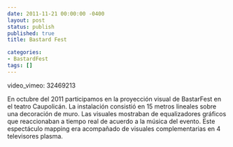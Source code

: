 ```yaml
---
date: 2011-11-21 00:00:00 -0400
layout: post
status: publish
published: true
title: Bastard Fest

categories:
- BastardFest
tags: []
---
```


video_vimeo: 32469213
<p>En octubre del 2011 participamos en la proyección visual de BastarFest en el teatro Caupolicán. La instalación consistió en 15 metros lineales sobre una decoración de muro. Las visuales mostraban de equalizadores gráficos que reaccionaban a tiempo real de acuerdo a la música del evento. Este espectáculo mapping era acompañado de visuales complementarias en 4 televisores plasma.</p>
